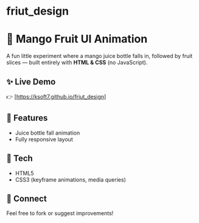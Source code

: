 # friut_design

# 🍹 Mango Fruit UI Animation

A fun little experiment where a mango juice bottle falls in, followed by fruit slices — built entirely with **HTML & CSS** (no JavaScript).

## ✨ Live Demo

👉 [https://ksoft7.github.io/friut_design]

## 🧠 Features

- Juice bottle fall animation
- Fully responsive layout

## 📁 Tech

- HTML5
- CSS3 (keyframe animations, media queries)

## 🔗 Connect

Feel free to fork or suggest improvements!
